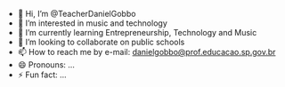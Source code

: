 - 👋 Hi, I’m @TeacherDanielGobbo
- 👀 I’m interested in music and technology
- 🌱 I’m currently learning Entrepreneurship, Technology and Music
- 💞️ I’m looking to collaborate on public schools
- 📫 How to reach me by e-mail: danielgobbo@prof.educacao.sp.gov.br
- 😄 Pronouns: ...
- ⚡ Fun fact: ...

<!---
TeacherDanielGobbo/TeacherDanielGobbo is a ✨ special ✨ repository because its `README.md` (this file) appears on your GitHub profile.
You can click the Preview link to take a look at your changes.
--->

